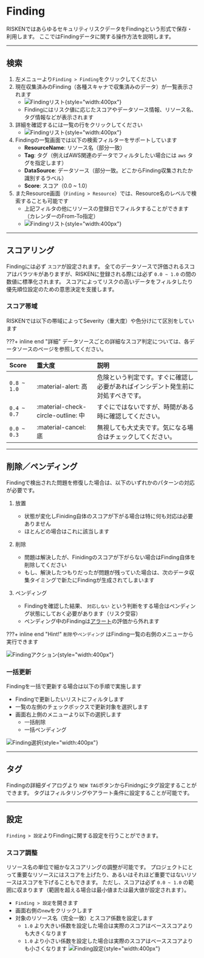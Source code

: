 # Finding
RISKENではあらゆるセキュリティリスクデータをFindingという形式で保存・利用します。
ここではFindingデータに関する操作方法を説明します。

---

## 検索

1. 左メニューより`Finding > Finding`をクリックしてください
2. 現在収集済みのFinding（各種スキャナで収集済みのデータ）が一覧表示されます
    - ![Findingリスト](/img/risken/finding_list.png){style="width:400px"}
    - Findingにはリスク値に応じたスコアやデータソース情報、リソース名、タグ情報などが表示されます
3. 詳細を確認するには一覧の行をクリックしてください
    - ![Findingリスト](/img/risken/finding_detail.png){style="width:400px"}
4. Findingの一覧画面では以下の検索フィルターをサポートしています
    - **ResourceName**: リソース名（部分一致）
    - **Tag**: タグ（例えばAWS関連のデータでフィルタしたい場合には `aws` タグを指定します）
    - **DataSource**: データソース（部分一致。どこからFinding収集されたか識別するラベル）
    - **Score**: スコア（0.0 ~ 1.0）
5. またResource画面（`Finding > Resource`）では、Resource名のレベルで検索することも可能です
    - 上記フィルタの他にリソースの登録日でフィルタすることができます（カレンダーのFrom-To指定）
    - ![Findingリスト](/img/risken/finding_resource.png){style="width:400px"}

---

## スコアリング

Findingには必ず `スコア`が設定されます。
全てのデータソースで評価されるスコアはバラツキがありますが、RISKENに登録される際には必ず `0.0 ~ 1.0` の間の数値に標準化されます。
スコアによってリスクの高いデータをフィルタしたり優先順位設定のための意思決定を支援します。


### スコア帯域

RISKENでは以下の帯域によってSeverity（重大度）や色分けにて区別をしています

???+ inline end "詳細"
    データソースごとの詳細なスコア判定については、各データソースのページを参照してください。

| Score       | 重大度                              | 説明                                                                   |
| :---------- | :--------------------------------- | :-------------------------------------------------------------------- |
| `0.8 ~ 1.0` | :material-alert:                高 | 危険という判定です。すぐに確認し必要があればインシデント発生前に対処すべきです。    |
| `0.4 ~ 0.7` | :material-check-circle-outline: 中 | すぐにではないですが、時間がある時に確認してください。                      　  |
| `0.0 ~ 0.3` | :material-cancel:               底 | 無視しても大丈夫です。気になる場合はチェックしてください。                       |


---

## 削除／ペンディング

Findingで検出された問題を修復した場合は、以下のいずれかのパターンの対応が必要です。

1. 放置
    - 状態が変化しFiniding自体のスコアが下がる場合は特に何も対応は必要ありません
    - ほとんどの場合はこれに該当します

2. 削除
    - 問題は解決したが、Finidingのスコアが下がらない場合はFinding自体を削除してください
    - もし、解決したつもりだったが問題が残っていた場合は、次のデータ収集タイミングで新たにFindingが生成されてしまいます

3. ペンディング
    - Findingを確認した結果、 `対応しない` という判断をする場合はペンディング状態にしておく必要があります（リスク受容）
    - ペンディング中のFindingは[アラート](/risken/alert/)の評価から外れます

???+ inline end "Hint!"
    `削除`や`ペンディング` はFinding一覧の右側のメニューから実行できます

![Findingアクション](/img/risken/finding_action.png){style="width:400px"}


### 一括更新

Findingを一括で更新する場合は以下の手順で実施します

- Findingで更新したいリストにフィルタします
- 一覧の左側のチェックボックスで更新対象を選択します
- 画面右上側のメニューより以下の選択します
    - 一括削除
    - 一括ペンディング

![Finding選択](/img/risken/finding_selected.png){style="width:400px"}

---

## タグ

Findingの詳細ダイアログより `NEW TAG`ボタンからFinidngにタグ設定することができます。
タグはフィルタリングやアラート条件に設定することが可能です。

---


## 設定

`Finding > 設定`よりFindingに関する設定を行うことができます。

### スコア調整

リソース名の単位で細かなスコアリングの調整が可能です。
プロジェクトにとって重要なリソースにはスコアを上げたり、あるいはそれほど重要ではないリソースはスコアを下げることもできます。
ただし、スコアは必ず `0.0 ~ 1.0` の範囲に収まります（範囲を超える場合は最小値または最大値が設定されます）。

- `Finding > 設定`を開きます
- 画面右側の`new`をクリックします
- 対象のリソース名（完全一致）とスコア係数を設定します
    - `1.0` より大きい係数を設定した場合は実際のスコアはベーススコアよりも大きくなります
    - `1.0` より小さい係数を設定した場合は実際のスコアはベーススコアよりも小さくなります
![Finding設定](/img/risken/finding_setting.png){style="width:400px"}
